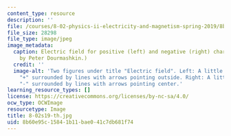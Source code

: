 ```yaml
---
content_type: resource
description: ''
file: /courses/8-02-physics-ii-electricity-and-magnetism-spring-2019/8b60e95c15841b11bae041c7db681f74_8-02s19-th.jpg
file_size: 28298
file_type: image/jpeg
image_metadata:
  caption: Electric field for positive (left) and negative (right) charges. (Image
    by Peter Dourmashkin.)
  credit: ''
  image-alt: 'Two figures under title "Electric field". Left: A little circle labeled
    "+" surrounded by lines with arrows pointing outside. Right: A little circle labeled
    "-" surrounded by lines with arrows pointing center.'
learning_resource_types: []
license: https://creativecommons.org/licenses/by-nc-sa/4.0/
ocw_type: OCWImage
resourcetype: Image
title: 8-02s19-th.jpg
uid: 8b60e95c-1584-1b11-bae0-41c7db681f74
---
```

